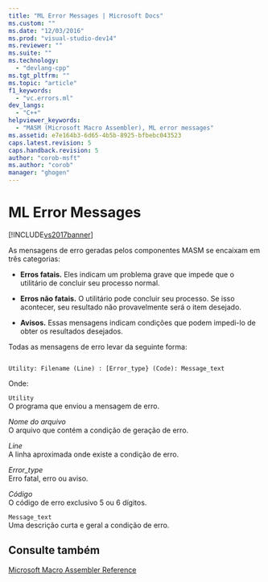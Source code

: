 ```yaml
---
title: "ML Error Messages | Microsoft Docs"
ms.custom: ""
ms.date: "12/03/2016"
ms.prod: "visual-studio-dev14"
ms.reviewer: ""
ms.suite: ""
ms.technology: 
  - "devlang-cpp"
ms.tgt_pltfrm: ""
ms.topic: "article"
f1_keywords: 
  - "vc.errors.ml"
dev_langs: 
  - "C++"
helpviewer_keywords: 
  - "MASM (Microsoft Macro Assembler), ML error messages"
ms.assetid: e7e164b3-6d65-4b5b-8925-bfbebc043523
caps.latest.revision: 5
caps.handback.revision: 5
author: "corob-msft"
ms.author: "corob"
manager: "ghogen"
---
```

# ML Error Messages
[!INCLUDE[vs2017banner](../../assembler/inline/includes/vs2017banner.md)]

As mensagens de erro geradas pelos componentes MASM se encaixam em três categorias:  
  
-   **Erros fatais.** Eles indicam um problema grave que impede que o utilitário de concluir seu processo normal.  
  
-   **Erros não fatais.** O utilitário pode concluir seu processo.  Se isso acontecer, seu resultado não provavelmente será o item desejado.  
  
-   **Avisos.** Essas mensagens indicam condições que podem impedi\-lo de obter os resultados desejados.  
  
 Todas as mensagens de erro levar da seguinte forma:  
  
```  
  
Utility: Filename (Line) : [Error_type} (Code): Message_text  
```  
  
 Onde:  
  
 `Utility`  
 O programa que enviou a mensagem de erro.  
  
 *Nome do arquivo*  
 O arquivo que contém a condição de geração de erro.  
  
 *Line*  
 A linha aproximada onde existe a condição de erro.  
  
 *Error\_type*  
 Erro fatal, erro ou aviso.  
  
 *Código*  
 O código de erro exclusivo 5 ou 6 dígitos.  
  
 `Message_text`  
 Uma descrição curta e geral a condição de erro.  
  
## Consulte também  
 [Microsoft Macro Assembler Reference](../../assembler/masm/microsoft-macro-assembler-reference.md)
